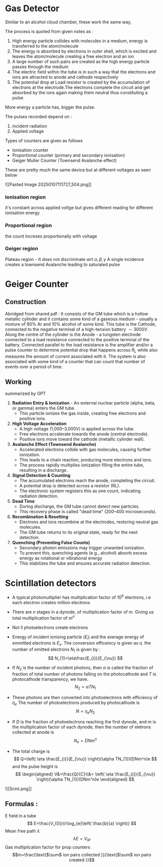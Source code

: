 # Gas Detector 

Similar to an alcohol cloud chamber, these work the same way, 

The process is quoted from given notes as : 
1. High energy particle collides with molecules in a medium, energy is transferred to the atom/molecule 
2. The energy is absorbed by electrons in outer shell, which is excited and leaves the atom/molecule creating a free electron and an ion
3. A large number of such pairs are created as the high energy particle passes through the medium
4. The electric field within the tube is in such a way that the electrons and ions are attracted to anode and cathode respectively
5.  The potential drop at Load resistor is created by the accumulation of electrons at the electrode.The electrons complete the circuit and get absorbed by the ions again making them neutral thus constituting a pulse 

More energy a particle has, bigger the pulse. 

The pulses recorded depend on :
1. incident radiation
2. Applied voltage

Types of counters are given as follows

- Ionisation counter
- Proportional counter (primary and secondary ionisation)
- Geiger Muller Counter (Townsend Avalanche effect)

These are pretty much the same device but at different voltages as seen below 

![[Pasted Image 20250107111727_504.png]]

### Ionisation region
it's constant across applied voltge but gives different reading for different ionisation energy
### Proportional region

the count increses proportionally with voltage 

### Geiger region
Plateau region - It does not discriminate wrt $\alpha,\beta,\gamma$ 
A single incidence creates a townsend Avalanche leading to saturated pulse 

# Geiger Counter
## Construction
Abridged from shared pdf : 
It consists of the GM tube which is a hollow metallic cylinder and it contains some kind of a gaseous medium - usually a mixture of 90% Ar and 10% alcohol of some kind. This tube is the Cathode, connected to the negative terminal of a high-tension battery $\sim 3000 V$. Along the centre of the cylinder is  the Anode - a tungsten electrode connected to a load resistance connected to the positive terminal of the battery. Connected parallel to the load resistance is the amplifier and/or a pulse counter to determine potential drop that happens across $R_L$ while also measures the amount of current associated with it. The system is also associated with some kind of a counter that can count that number of events over a period of time.

## Working 
summarized by GPT

1. **Radiation Entry & Ionization**
       - An external nuclear particle (alpha, beta, or gamma) enters the GM tube.
    - This particle ionizes the gas inside, creating free electrons and positive ions.
2. **High Voltage Acceleration**
    - A high voltage (1,000–3,000V) is applied across the tube.
    - Free electrons accelerate towards the anode (central electrode).
    - Positive ions move toward the cathode (metallic cylinder wall).
3. **Avalanche Effect (Townsend Avalanche)**
    - Accelerated electrons collide with gas molecules, causing further ionization.
    - This leads to a chain reaction, producing more electrons and ions.
    - The process rapidly multiplies ionization filling the entire tube, resulting in a discharge.
4. **Signal Detection & Counting**
	-  The accumulated electrons reach the anode, completing the circuit.
    - A potential drop is detected across a resistor (RL).
    - The electronic system registers this as one count, indicating radiation detection.
5. **Dead Time**
    - During discharge, the GM tube cannot detect new particles.
    - This recovery phase is called "dead time" (200–400 microseconds).
6. **Recombination & Resetting**
     - Electrons and ions recombine at the electrodes, restoring neutral gas molecules.
    - The GM tube returns to its original state, ready for the next detection.
7. **Quenching (Preventing False Counts)**
    -  Secondary photon emissions may trigger unwanted ionization.
    - To prevent this, quenching agents (e.g., alcohol) absorb excess energy as rotational or vibrational energy
    - This stabilizes the tube and ensures accurate radiation detection.




# Scintillation detectors 

- A typical photomultiplier has multiplication factor of $10^6$ electrons, i.e each electron creates million electrons 
- There are $n$ stages in a dynode, of multiplication factor of $m$. Giving us total multiplication factor of $m^n$ 
- Not ll photoelectrons create electrons
- Energy of incident ionising particle ($E_{i}$) and the average energy of emmitted electrons is $E_{\nu}$. The conversion efficeincy is given as $\eta$. the number of emitted electrons $N_{1}$ is given by : 
$$
N_{1}=\eta\frac{E_{i}}{E_{\nu}}
$$
- If $N_{2}$ is the number of incident photons, then $\alpha$ is called the fraction of fraction of total number of photons falling on the photocathode and $T$ is photocathode transparency, we have.
$$
N_{2}=\alpha TN_{1}
$$

- These photons are then converted into photoelectrons with efficiency of $\eta_{e}$ The number of photoelectrons produced by photocathode is 
$$ 
N=\eta_{e}N_{2}
$$
- If $D$ is the fraction of photoelectrons reaching the first dynode, and $m$ is the multiplication factor of each dynode, then the number of eletrons collected at anode is 
$$
N_{e}=DNm^n
$$
- The total charge is 
$$
Q=\left( \eta   \frac{E_{i}}{E_{\nu}} \right)(\alpha TN_{1})(DNm^n)e
$$
and the pulse height is 
$$
\begin{aligned}
V&=\frac{Q}{C}\\&= \left( \eta   \frac{E_{i}}{E_{\nu}} \right)(\alpha TN_{1})(DNm^n)e
\end{aligned}
$$
  
 ![[Scint.png]]

## Formulas : 

E field in a tube
$$
E=\frac{V_{0}}{r\log_{e}\left( \frac{b}{a} \right)}
$$
Mean free path $\lambda$
$$
\lambda E=V_{IP}
$$
Gas multiplication factor for prop counters 
$$m=\frac{\text{$\sum$ ion pairs collected }}{\text{$\sum$ ion pairs created }}$$ 

